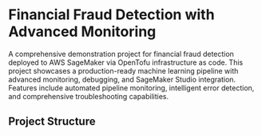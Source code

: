 # Financial Fraud Detection with Advanced Monitoring

A comprehensive demonstration project for financial fraud detection deployed to AWS SageMaker via OpenTofu infrastructure as code. This project showcases a production-ready machine learning pipeline with advanced monitoring, debugging, and SageMaker Studio integration. Features include automated pipeline monitoring, intelligent error detection, and comprehensive troubleshooting capabilities.

## Project Structure

```


```